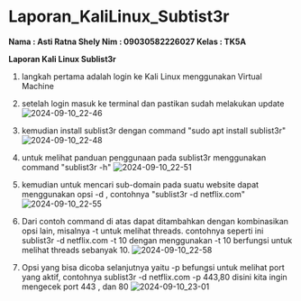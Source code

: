 # Laporan_KaliLinux_Subtist3r

**Nama   : Asti Ratna Shely
Nim    : 09030582226027
Kelas  : TK5A**

**Laporan Kali Linux Sublist3r**

1. langkah pertama adalah login ke Kali Linux menggunakan Virtual Machine
2. setelah login masuk ke terminal dan pastikan sudah melakukan update
![2024-09-10_22-46](https://github.com/user-attachments/assets/dfed1e68-4c12-4b2a-815b-2277f08df3fc)

3. kemudian install sublist3r dengan command "sudo apt install sublist3r"
![2024-09-10_22-48](https://github.com/user-attachments/assets/6d7f1a99-c963-463e-b6c8-092273a10bf7)

4. untuk melihat panduan penggunaan pada sublist3r menggunakan command "sublist3r -h"
![2024-09-10_22-51](https://github.com/user-attachments/assets/4a85574a-bfc0-4b34-b872-62b492e7344e)

5. kemudian untuk mencari sub-domain pada suatu website dapat menggunakan opsi -d , contohnya "sublist3r -d netflix.com"
![2024-09-10_22-55](https://github.com/user-attachments/assets/20c16aba-9eb0-4e03-b240-47c64ee76579)

6. Dari contoh command di atas dapat ditambahkan dengan kombinasikan opsi lain, misalnya -t untuk melihat threads. contohnya seperti ini sublist3r -d netflix.com -t 10 dengan menggunakan -t 10 berfungsi untuk melihat threads sebanyak 10.
![2024-09-10_22-58](https://github.com/user-attachments/assets/20b42334-f607-4276-b296-1b11fe631965)

7. Opsi yang bisa dicoba selanjutnya yaitu -p befungsi untuk melihat port yang aktif, contohnya sublist3r -d netflix.com -p 443,80 disini kita ingin mengecek port 443 , dan 80 
![2024-09-10_23-01](https://github.com/user-attachments/assets/306266a1-7258-47e9-8f2d-6dfd16893b6d)



 





